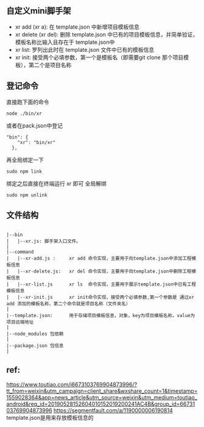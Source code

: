 
## 自定义mini脚手架
+ xr add (xr a): 在 template.json 中新增项目模板信息
+ xr delete (xr del): 删除 template.json 中已有的项目模板信息，并简单验证，模板名称比输入且存在于 template.json中
+ xr list: 罗列出此时在 template.json 文件中已有的模板信息
+ xr init: 接受两个必填参数，第一个是模板名（即需要git clone 那个项目模板），第二个是项目名称


## 登记命令
直接跑下面的命令
```
node ./bin/xr
```
或者在pack.json中登记
```
"bin": {
    "xr": "bin/xr"
  },
```
再全局绑定一下
```
sudo npm link

```
绑定之后直接在终端运行 xr 即可
全局解绑
```
sudo npm unlink
```

## 文件结构

```

|--bin
|   |--xr.js: 脚手架入口文件。
|
|--command
|   |--xr-add.js :     xr add 命令实现，主要用于向template.json中添加工程模板信息
|   |--xr-delete.js:   xr del 命令实现，主要用于向template.json中删除工程模板信息
|   |--xr-list.js      xr ls  命令实现，主要用于展示template.json中已有工程模板信息
|   |--xr-init.js      xr init命令实现，接受两个必填参数,第一个参数是 通过xr add 添加的模板名称，第二个命令就是项目名称（文件夹名）
|
|--template.json:      用于存储项目模板信息，对象，key为项目模板名称，value为项目远端地址
|
|--node_modules 包依赖
|
|--package.json 包信息
|

```

## ref:
https://www.toutiao.com/i6673103769904873996/?tt_from=weixin&utm_campaign=client_share&wxshare_count=1&timestamp=1559028364&app=news_article&utm_source=weixin&utm_medium=toutiao_android&req_id=20190528152604010152019200241AC4B&group_id=6673103769904873996
https://segmentfault.com/a/1190000006190814
template.json是用来存放模板信息的



